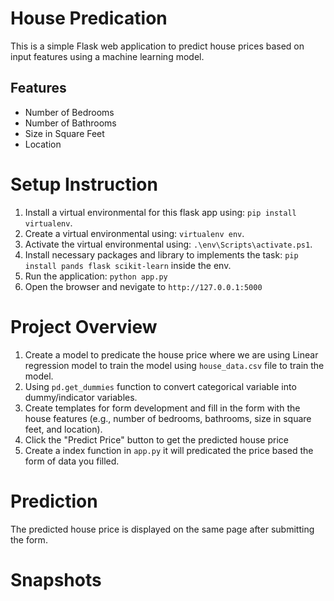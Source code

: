 # House Predication
This is a simple Flask web application to predict house prices based on input features using a machine learning model.

## Features
- Number of Bedrooms
- Number of Bathrooms
- Size in Square Feet
- Location

# Setup Instruction
1. Install a virtual environmental for this flask app using: `pip install virtualenv`.
2. Create a virtual environmental using: `virtualenv env`.
3. Activate the virtual environmental using: `.\env\Scripts\activate.ps1`.
4. Install necessary packages and library to implements the task: `pip install pands flask scikit-learn` inside the env.
5. Run the application: `python app.py`
6. Open the browser and nevigate to `http://127.0.0.1:5000`

# Project Overview
1. Create a model to predicate the house price where we are using Linear regression model to train the model using `house_data.csv` file to train the model.
2. Using `pd.get_dummies` function to convert categorical variable into dummy/indicator variables.
3. Create templates for form development and fill in the form with the house features (e.g., number of bedrooms, bathrooms, size in square feet, and location).
4.  Click the "Predict Price" button to get the predicted house price
5. Create a index function in `app.py` it will predicated the price based the form of data you filled.

# Prediction
The predicted house price is displayed on the same page after submitting the form.

# Snapshots
